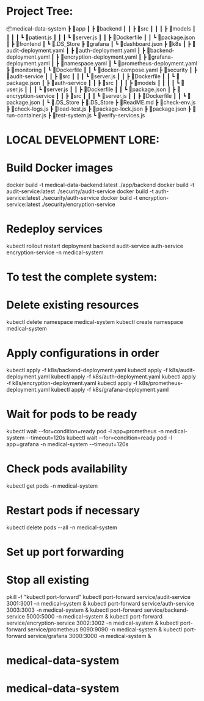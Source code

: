 # Project Tree:

📦medical-data-system
┣ 📂app
┃ ┣ 📂backend
┃ ┃ ┣ 📂src
┃ ┃ ┃ ┣ 📂models
┃ ┃ ┃ ┃ ┗ 📜patient.js
┃ ┃ ┃ ┗ 📜server.js
┃ ┃ ┣ 📜Dockerfile
┃ ┃ ┗ 📜package.json
┃ ┣ 📂frontend
┃ ┗ 📜.DS_Store
┣ 📂grafana
┃ ┗ 📜dashboard.json
┣ 📂k8s
┃ ┣ 📜audit-deployment.yaml
┃ ┣ 📜auth-deployment.yaml
┃ ┣ 📜backend-deployment.yaml
┃ ┣ 📜encryption-deployment.yaml
┃ ┣ 📜grafana-deployment.yaml
┃ ┣ 📜namespace.yaml
┃ ┗ 📜prometheus-deployment.yaml
┣ 📂monitoring
┃ ┗ 📂Dockerfile
┃ ┃ ┗ 📜docker-compose.yaml
┣ 📂security
┃ ┣ 📂audit-service
┃ ┃ ┣ 📂src
┃ ┃ ┃ ┗ 📜server.js
┃ ┃ ┣ 📜Dockerfile
┃ ┃ ┗ 📜package.json
┃ ┣ 📂auth-service
┃ ┃ ┣ 📂src
┃ ┃ ┃ ┣ 📂models
┃ ┃ ┃ ┃ ┗ 📜user.js
┃ ┃ ┃ ┗ 📜server.js
┃ ┃ ┣ 📜Dockerfile
┃ ┃ ┗ 📜package.json
┃ ┣ 📂encryption-service
┃ ┃ ┣ 📂src
┃ ┃ ┃ ┗ 📜server.js
┃ ┃ ┣ 📜Dockerfile
┃ ┃ ┗ 📜package.json
┃ ┗ 📜.DS_Store
┣ 📜.DS_Store
┣ 📜ReadME.md
┣ 📜check-env.js
┣ 📜check-logs.js
┣ 📜load-test.js
┣ 📜package-lock.json
┣ 📜package.json
┣ 📜run-container.js
┣ 📜test-system.js
┗ 📜verify-services.js

# LOCAL DEVELOPMENT LORE:

# Build Docker images

docker build -t medical-data-backend:latest ./app/backend
docker build -t audit-service:latest ./security/audit-service
docker build -t auth-service:latest ./security/auth-service
docker build -t encryption-service:latest ./security/encryption-service

# Redeploy services

kubectl rollout restart deployment backend audit-service auth-service encryption-service -n medical-system

# To test the complete system:

# Delete existing resources

kubectl delete namespace medical-system
kubectl create namespace medical-system

# Apply configurations in order

kubectl apply -f k8s/backend-deployment.yaml
kubectl apply -f k8s/audit-deployment.yaml
kubectl apply -f k8s/auth-deployment.yaml
kubectl apply -f k8s/encryption-deployment.yaml
kubectl apply -f k8s/prometheus-deployment.yaml
kubectl apply -f k8s/grafana-deployment.yaml

# Wait for pods to be ready

kubectl wait --for=condition=ready pod -l app=prometheus -n medical-system --timeout=120s
kubectl wait --for=condition=ready pod -l app=grafana -n medical-system --timeout=120s

# Check pods availability

kubectl get pods -n medical-system

# Restart pods if necessary

kubectl delete pods --all -n medical-system

# Set up port forwarding

# Stop all existing

pkill -f "kubectl port-forward"
kubectl port-forward service/audit-service 3001:3001 -n medical-system &
kubectl port-forward service/auth-service 3003:3003 -n medical-system &
kubectl port-forward service/backend-service 5000:5000 -n medical-system &
kubectl port-forward service/encryption-service 3002:3002 -n medical-system &
kubectl port-forward service/prometheus 9090:9090 -n medical-system &
kubectl port-forward service/grafana 3000:3000 -n medical-system &

# medical-data-system

# medical-data-system
